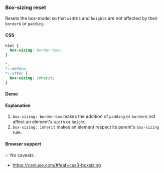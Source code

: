 ### Box-sizing reset

Resets the box-model so that `width`s and `height`s are not affected by their `border`s or `padding`.

#### CSS

```css
html {
  box-sizing: border-box;
}

*,
*::before,
*::after {
  box-sizing: inherit;
}
```

#### Demo

#### Explanation

1. `box-sizing: border-box` makes the addition of `padding` or `border`s not affect an element's `width` or `height`.
2. `box-sizing: inherit` makes an element respect its parent's `box-sizing` rule.

#### Browser support

<span class="snippet__support-note">✅ No caveats.</span>

* https://caniuse.com/#feat=css3-boxsizing

<!-- tags: layout -->

